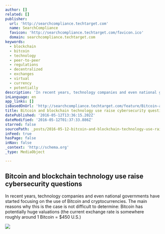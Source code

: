 ```yaml
---
author: []
related: []
publisher:
  url: 'http://searchcompliance.techtarget.com'
  name: SearchCompliance
  favicon: 'http://searchcompliance.techtarget.com/favicon.ico'
  domain: searchcompliance.techtarget.com
keywords:
  - blockchain
  - bitcoin
  - technology
  - peer-to-peer
  - regulations
  - decentralized
  - exchanges
  - virtual
  - currency
  - potentially
description: 'In recent years, technology companies and even national governments have started focusing on the use of Bitcoin and cryptocurrencies. The main reasons why this is the case is not difficult to determine: Bitcoin has potentially huge valuations (the current exchange rate is somewhere roughly around 1 Bitcoin = $450 U.S.)'
inLanguage: en
app_links: []
isBasedOnUrl: 'http://searchcompliance.techtarget.com/feature/Bitcoin-and-blockchain-technology-use-raise-cybersecurity-questions'
title: Bitcoin and blockchain technology use raise cybersecurity questions
datePublished: '2016-05-12T13:36:15.202Z'
dateModified: '2016-05-12T01:37:33.886Z'
starred: false
sourcePath: _posts/2016-05-12-bitcoin-and-blockchain-technology-use-raise-cybersecurity-qu.md
inFeed: true
hasPage: false
inNav: false
_context: 'http://schema.org'
_type: MediaObject

---
```

<article style=""><h1>Bitcoin and blockchain technology use raise cybersecurity questions</h1><p>In recent years, technology companies and even national governments have started focusing on the use of Bitcoin and cryptocurrencies. The main reasons why this is the case is not difficult to determine: Bitcoin has potentially huge valuations (the current exchange rate is somewhere roughly around 1 Bitcoin = $450 U.S.)</p><img src="http://cdn.ttgtmedia.com/ITKE/images/logos/TTlogo-379x201.png" /></article>